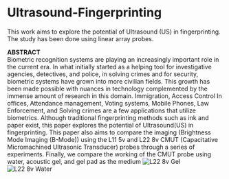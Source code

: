 # Ultrasound-Fingerprinting

This work aims to explore the potential of Ultrasound (US) in fingerprinting. The study has been done using linear array probes. 

**ABSTRACT**<br />
Biometric recognition systems are playing an increasingly important role in the current era. In what initially started as a helping tool for investigative agencies, detectives, and police, in solving crimes and for security, biometric systems have grown into more civilian fields. This growth has been made possible with nuances in technology complemented by the immense amount of research in this domain. Immigration, Access Control In offices, Attendance management, Voting systems, Mobile Phones, Law Enforcement, and Solving crimes are a few applications that utilize biometrics. Although traditional fingerprinting methods such as ink and paper exist, this paper explores the potential of Ultrasound(US) in fingerprinting. This paper also aims to compare the imaging (Brightness Mode Imaging (B-Mode)) using the L11 5v and L22 8v CMUT (Capacitative Micromachined Ultrasonic Transducer) probes through a series of experiments. Finally, we compare the working of the CMUT probe using water, acoustic gel, and gel pad as the medium
![L22 8v Gel](https://github.com/Joel-Jeffrey/Ultrasound-Fingerprinting/assets/72133122/77c36318-7a86-4212-a6e9-50ed92bc4464)
![L22 8v Water](https://github.com/Joel-Jeffrey/Ultrasound-Fingerprinting/assets/72133122/b768369a-b929-4fed-8090-fd816e03c9d0)
